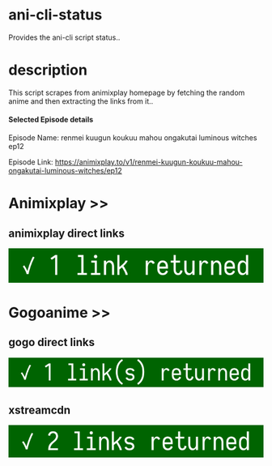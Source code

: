 # ani-cli-status
Provides the ani-cli script status..

# description
This script scrapes from animixplay homepage by fetching the random anime and then extracting the links from it..

#### Selected Episode details

Episode Name: renmei kuugun koukuu mahou ongakutai luminous witches ep12

Episode Link: https://animixplay.to/v1/renmei-kuugun-koukuu-mahou-ongakutai-luminous-witches/ep12
 
# Animixplay >>

## animixplay direct links

<img src="./images/animixplay.jpg">

# Gogoanime >>

## gogo direct links

<img src="./images/gogoplay.jpg">

## xstreamcdn

<img src="./images/xstreamcdn.jpg">
